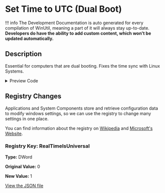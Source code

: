 ﻿# Set Time to UTC (Dual Boot)


!!! info
     The Development Documentation is auto generated for every compilation of WinUtil, meaning a part of it will always stay up-to-date. **Developers do have the ability to add custom content, which won't be updated automatically.**


## Description

Essential for computers that are dual booting. Fixes the time sync with Linux Systems.

<!-- BEGIN CUSTOM CONTENT -->

<!-- END CUSTOM CONTENT -->

<details>
<summary>Preview Code</summary>

```json
{
    "Content":  "Set Time to UTC (Dual Boot)",
    "Description":  "Essential for computers that are dual booting. Fixes the time sync with Linux Systems.",
    "category":  "z__Advanced Tweaks - CAUTION",
    "panel":  "1",
    "Order":  "a027_",
    "registry":  [
                     {
                         "Path":  "HKLM:\\SYSTEM\\CurrentControlSet\\Control\\TimeZoneInformation",
                         "Name":  "RealTimeIsUniversal",
                         "Type":  "DWord",
                         "Value":  "1",
                         "OriginalValue":  "0"
                     }
                 ]
}
```
</details>

## Registry Changes
Applications and System Components store and retrieve configuration data to modify windows settings, so we can use the registry to change many settings in one place.

You can find information about the registry on [Wikipedia](https://www.wikiwand.com/en/Windows_Registry) and [Microsoft's Website](https://learn.microsoft.com/en-us/windows/win32/sysinfo/registry).
### Registry Key: RealTimeIsUniversal
**Type:** DWord

**Original Value:** 0

**New Value:** 1


<!-- BEGIN SECOND CUSTOM CONTENT -->

<!-- END SECOND CUSTOM CONTENT -->

[View the JSON file](https://github.com/ChrisTitusTech/winutil/tree/main/config/tweaks.json)

